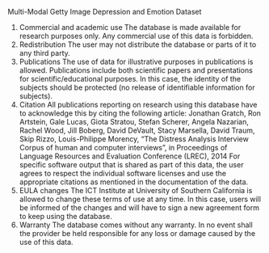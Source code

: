 Multi-Modal Getty Image Depression and Emotion Dataset

1. Commercial and academic use
  The database is made available for research purposes only. Any commercial use of this data is forbidden.
2. Redistribution
  The user may not distribute the database or parts of it to any third party.
3. Publications
  The use of data for illustrative purposes in publications is allowed. Publications include both scientific papers and
presentations for scientific/educational purposes. In this case, the identity of the subjects should be protected (no
release of identifiable information for subjects).
4. Citation
  All publications reporting on research using this database have to acknowledge this by citing the following article:
  Jonathan Gratch, Ron Artstein, Gale Lucas, Giota Stratou, Stefan Scherer, Angela Nazarian, Rachel Wood, Jill
Boberg, David DeVault, Stacy Marsella, David Traum, Skip Rizzo, Louis-Philippe Morency, “The Distress
Analysis Interview Corpus of human and computer interviews”, in Proceedings of Language Resources and
Evaluation Conference (LREC), 2014
For specific software output that is shared as part of this data, the user agrees to respect the individual software
licenses and use the appropriate citations as mentioned in the documentation of the data.
5. EULA changes
  The ICT Institute at University of Southern California is allowed to change these terms of use at any time. In this
case, users will be informed of the changes and will have to sign a new agreement form to keep using the database.
6. Warranty
  The database comes without any warranty. In no event shall the provider be held responsible for any loss or
damage caused by the use of this data.
